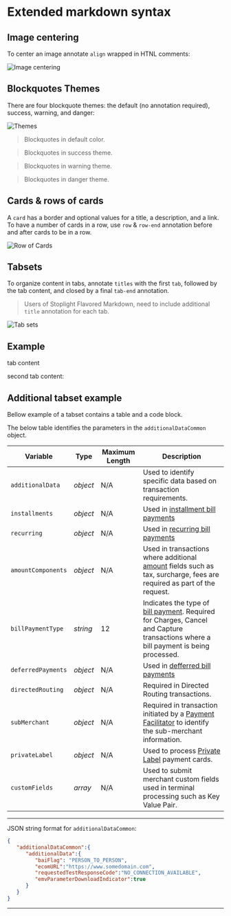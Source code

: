 # Extended markdown syntax

## Image centering
To center an image annotate `align` wrapped in HTNL comments:

<!-- align: center -->
![Image centering](../assets/images/md/align_image.png "Image centering")


## Blockquotes Themes
There are four blockquote themes: the default (no annotation required), success, warning, and danger:

![Themes](../assets/images/md/theme_syntax.png "Blockquote Themes")

> Blockquotes in default color.
<!-- theme: success -->
> Blockquotes in success theme.
<!-- theme: warning -->
> Blockquotes in warning theme.
<!-- theme: danger -->
> Blockquotes in danger theme.


## Cards & rows of cards
A `card` has a border and optional values for a title, a description, and a link.
To have a number of cards in a row, use `row` & `row-end` annotation before and after cards to be in a row.

![Row of Cards](../assets/images/md/card_syntax.png "Row of cards")

<!-- type: row -->

<!-- type: card
title: Card One
description: About...
link: ?path=docs/about-developer-studio.md
-->

<!-- type: card
title: Second Card
description: About...
link: ?path=docs/about-developer-studio.md
-->

<!-- type: row-end -->


## Tabsets
To organize content in tabs, annotate `titles` with the first `tab`, followed by the tab content, and closed by a final `tab-end` annotation.
> Users of Stoplight Flavored Markdown, need to include additional `title` annotation for each tab.

![Tab sets](../assets/images/md/tab_syntax.png "Tabsets")

## Example

<!--
type: tab
titles: First Tab, Second Tab
-->

tab content

<!--
type: tab
-->

second tab content:

<!-- type: tab-end -->


## Additional tabset example

Bellow example of a tabset contains a table and a code block.

<!--
type: tab
titles: additionalDataCommon, JSON Example
-->


The below table identifies the parameters in the `additionalDataCommon` object.


| Variable | Type | Maximum Length | Description |
| -------- | -- | ------------ | ------------------ |
| `additionalData` | *object* | N/A | Used to identify specific data based on transaction requirements. |
| `installments` | *object* | N/A | Used in [installment bill payments](?path=docs/Resources/Guides/Bill-Payments/Installment-Payment.md) |
| `recurring` | *object* | N/A | Used in [recurring bill payments](?path=docs/Resources/Guides/Bill-Payments/Recurring-Payment.md) |
| `amountComponents` | *object* | N/A | Used in transactions where additional [amount](?path=docs/Resources/Master-Data/Amount-Components.md) fields such as tax, surcharge, fees are required as part of the request. |
| `billPaymentType` | *string* | 12 | Indicates the type of [bill payment](#bill-payment-indicator). Required for Charges, Cancel and Capture transactions where a bill payment is being processed. | 
| `deferredPayments` | *object* | N/A | Used in [defferred bill payments](?path=docs/Resources/Guides/Bill-Payments/Deferred-Payment.md) |
| `directedRouting` | *object* | N/A | Required in Directed Routing transactions. |
| `subMerchant` | *object* | N/A | Required in transaction initiated by a [Payment Facilitator](?path=docs/Resources/Guides/Industry-Verticals/Payment-Faciliator.md) to identify the sub-merchant information. |
| `privateLabel` | *object* | N/A | Used to process [Private Label](?path=docs/Resources/Guides/Payment-Sources/Private-Label.md) payment cards. |
| `customFields` | *array* | N/A | Used to submit merchant custom fields used in terminal processing such as Key Value Pair. |


---

<!-- type: tab -->

JSON string format for `additionalDataCommon`:

```json
{
   "additionalDataCommon":{
      "additionalData":{
         "baiFlag": "PERSON_TO_PERSON",
         "ecomURL":"https://www.somedomain.com",
         "requestedTestResponseCode":"NO_CONNECTION_AVAILABLE",
         "emvParameterDownloadIndicator":true
      }
   }
}
```

<!-- type: tab-end -->

---
